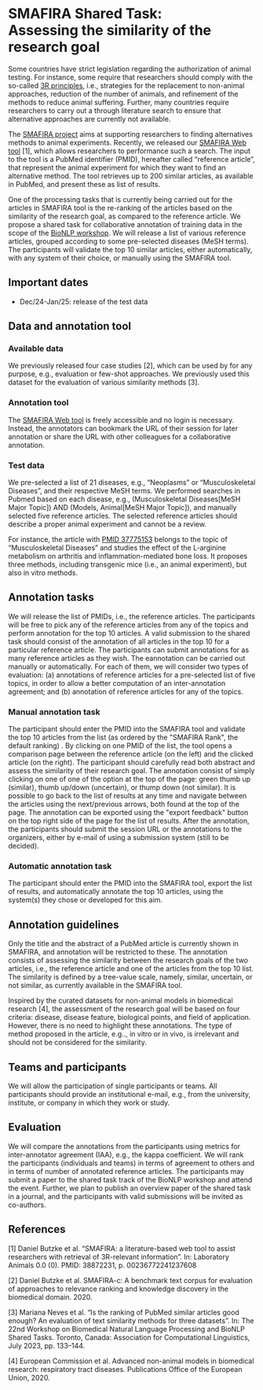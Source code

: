 # SMAFIRA Shared Task: <br> Assessing the similarity of the research goal

Some countries have strict legislation regarding the authorization of animal testing. 
For instance,   some require that researchers should comply with the so-called [3R principles](https://caat.jhsph.edu/the-principles-of-humane-experimental-technique/), i.e., strategies for   the replacement to non-animal approaches, reduction of the number of animals,   and refinement of the methods to reduce animal suffering. 
Further, many countries require researchers   to carry out a through literature search to ensure that alternative approaches are currently not available.

The [SMAFIRA project](https://www.bf3r.de/en/smafira___artificial_intelligence_for_finding_alternative_methods-297876.html) aims at supporting researchers to finding alternatives methods to animal experiments.
Recently, we released our [SMAFIRA Web tool](https://smafira.bf3r.de/) [1], which allows researchers to performance such a search.
The input to the tool is a PubMed identifier (PMID), hereafter called “reference article”, that represent the animal experiment for which they want to find an alternative method. 
The tool retrieves up to 200 similar articles, as available in PubMed, and present these as list of results. 

One of the processing tasks that is currently being carried out for the articles in SMAFIRA tool is the re-ranking of the articles based on the similarity of the research goal, as compared to the reference article. 
We propose a shared task for collaborative annotation of training data in the scope of the [BioNLP workshop](https://aclweb.org/aclwiki/BioNLP_Workshop).
We will release a list of various reference articles, grouped according to some pre-selected diseases (MeSH terms). 
The participants will validate the top 10 similar articles, either automatically, with any system of their choice, or manually using the SMAFIRA tool.

## Important dates

- Dec/24-Jan/25: release of the test data

## Data and annotation tool

### Available data
  
We previously released four case studies [2], which can be used by for any purpose, e.g., evaluation or few-shot approaches. We previously used this dataset for the evaluation of various similarity methods [3].

### Annotation tool

The [SMAFIRA Web tool](https://smafira.bf3r.de/) is freely accessible and no login is necessary. 
Instead, the annotators can bookmark the URL of their session for later annotation or share the URL with other colleagues for a collaborative annotation.

### Test data

We pre-selected a list of 21 diseases, e.g., “Neoplasms” or “Musculoskeletal Diseases”, and their respective MeSH terms. 
We performed searches in Pubmed based on each disease, e.g., (Musculoskeletal Diseases[MeSH Major Topic]) 
AND (Models, Animal[MeSH Major Topic]), and manually selected five reference articles. 
The selected reference articles should describe a proper animal experiment and cannot be a review. 

For instance, the article with [PMID 37775153](https://pubmed.ncbi.nlm.nih.gov/37775153/) belongs to the topic of “Musculoskeletal Diseases” and studies the effect of the L-arginine metabolism on arthritis and inflammation-mediated bone loss. 
It proposes three methods, including transgenic mice (i.e., an animal experiment), but also in vitro methods.

## Annotation tasks

We will release the list of PMIDs, i.e., the reference articles. 
The participants will be free to pick any of the reference articles from any of the topics and perform annotation for the top 10 articles. 
A valid submission to the shared task should consist of the annotation of all articles in the top 10 for a particular reference article. 
The participants can submit annotations for as many reference articles as they wish.
The eannotation can be carried out manually or automatically.
For each of them, we will consider two types of evaluation:
(a) annotations of reference articles for a pre-selected list of five topics, in order to allow a better computation of an inter-annotation agreement; and 
(b) annotation of reference articles for any of the topics.

### Manual annotation task

The participant should enter the PMID into the SMAFIRA tool and validate the top 10 articles from the list (as ordered by the "SMAFIRA Rank", the default ranking) . 
By clicking on one PMID of the list, the tool opens a comparison page between the reference article (on the left) and the clicked article (on the right).
The participant should carefully read both abstract and assess the similarity of their research goal.
The annotation consist of simply clicking on one of one of the option at the top of the page: green thumb up (similar), thumb up/down (uncertain), or thump down (not similar).
It is possible to go back to the list of results at any time and navigate between the articles using the next/previous arrows, both found at the top of the page.
The annotation can be exported using the "export feedback" button on the top right side of the page for the list of results.
After the annotation, the participants should submit the session URL or the annotations to the organizers, either by e-mail of using a submission system (still to be decided).

### Automatic annotation task

The participant should enter the PMID into the SMAFIRA tool, export the list of results, and automatically annotate the top 10 articles, using the system(s) they chose or developed for this aim.

## Annotation guidelines

Only the title and the abstract of a PubMed article is currently shown in SMAFIRA, and annotation 
will be restricted to these. 
The annotation consists of assessing the similarity between the research goals of the two articles, 
i.e., the reference article and one of the articles from the top 10 list. 
The similarity is defined by a tree-value scale, namely, similar, uncertain, or not similar, 
as currently available in the SMAFIRA tool. 

Inspired by the curated datasets for non-animal models in biomedical research [4], the assessment of 
the research goal will be based on four criteria: disease, disease feature, biological points, 
and field of application. However, there is no need to highlight these annotations. 
The type of method proposed in the article, e.g.., in vitro or in vivo, is irrelevant and should 
not be considered for the similarity.

## Teams and participants

We will allow the participation of single participants or teams. 
All participants should provide an institutional e-mail, e.g., from the university, institute, 
or company in which they work or study.

## Evaluation

We will compare the annotations from the participants using metrics for inter-annotator agreement (IAA), 
e.g., the kappa coefficient. We will rank the participants (individuals and teams) in terms of 
agreement to others and in terms of number of annotated reference articles. 
The participants may submit a paper to the shared task track of the BioNLP workshop and attend the event. 
Further, we plan to publish an overview paper of the shared task in a journal, and the participants 
with valid submissions will be invited as co-authors.
  
## References
  
[1] Daniel Butzke et al. “SMAFIRA: a literature-based web tool to assist researchers with retrieval of 3R-relevant information”. 
  In: Laboratory Animals 0.0 (0). PMID: 38872231, p. 00236772241237608

[2] Daniel Butzke et al. SMAFIRA-c: A benchmark text corpus for evaluation of approaches to relevance ranking 
    and knowledge discovery in the biomedical domain. 2020.</p>
    
[3] Mariana Neves et al. “Is the ranking of PubMed similar articles good enough? An evaluation of text similarity 
    methods for three datasets”. In: The 22nd Workshop on Biomedical Natural Language Processing and BioNLP Shared Tasks. 
    Toronto, Canada: Association for Computational Linguistics, July 2023, pp. 133–144.

[4] European Commission et al. Advanced non-animal models in biomedical research: respiratory tract diseases. 
    Publications Office of the European Union, 2020.


